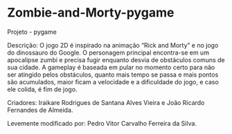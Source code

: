 # Zombie-and-Morty-pygame

Projeto - pygame

Descrição: O jogo 2D é inspirado na animação “Rick and Morty” e no jogo do dinossauro do Google. O personagem principal encontra-se em um apocalipse zumbi e precisa fugir enquanto desvia de obstáculos comuns de sua cidade. A gameplay é baseada em pular no momento certo para não ser atingido pelos obstáculos, quanto mais tempo se passa e mais pontos são acumulados, maior ficam a velocidade e a dificuldade do jogo, e caso ele colida, é fim de jogo.

Criadores: Iraikare Rodrigues de Santana Alves Vieira e João Ricardo Fernandes de Almeida.

Levemente modificado por: Pedro Vitor Carvalho Ferreira da Silva.
